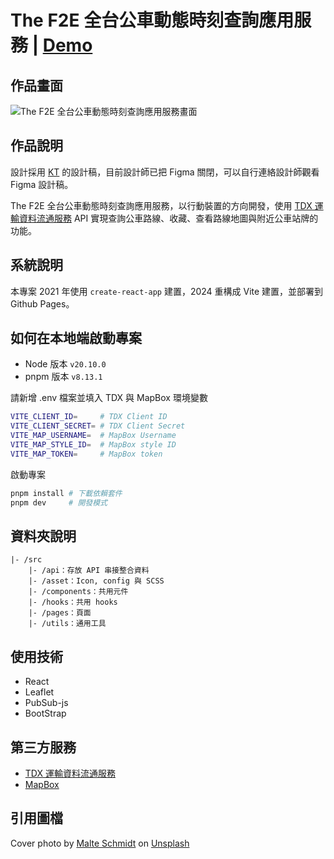 # The F2E 全台公車動態時刻查詢應用服務 | [Demo](https://johnsonmao.github.io/taiwan_bus)

## 作品畫面

![The F2E 全台公車動態時刻查詢應用服務畫面](https://i.imgur.com/Gc44QTB.png)
## 作品說明

設計採用 [KT](https://www.behance.net/gallery/131646273/Taiwan-Bus-Project) 的設計稿，目前設計師已把 Figma 關閉，可以自行連絡設計師觀看 Figma 設計稿。

The F2E 全台公車動態時刻查詢應用服務，以行動裝置的方向開發，使用 [TDX 運輸資料流通服務](https://tdx.transportdata.tw/) API 實現查詢公車路線、收藏、查看路線地圖與附近公車站牌的功能。

## 系統說明

本專案 2021 年使用 `create-react-app` 建置，2024 重構成 Vite 建置，並部署到 Github Pages。

## 如何在本地端啟動專案

- Node 版本 `v20.10.0`
- pnpm 版本 `v8.13.1`

請新增 .env 檔案並填入 TDX 與 MapBox 環境變數

```bash
VITE_CLIENT_ID=     # TDX Client ID
VITE_CLIENT_SECRET= # TDX Client Secret
VITE_MAP_USERNAME=  # MapBox Username
VITE_MAP_STYLE_ID=  # MapBox style ID
VITE_MAP_TOKEN=     # MapBox token
```

啟動專案

```bash
pnpm install # 下載依賴套件
pnpm dev     # 開發模式
```

## 資料夾說明

```
|- /src
    |- /api：存放 API 串接整合資料
    |- /asset：Icon, config 與 SCSS
    |- /components：共用元件
    |- /hooks：共用 hooks
    |- /pages：頁面
    |- /utils：通用工具
```

## 使用技術

- React
- Leaflet
- PubSub-js
- BootStrap

## 第三方服務

- [TDX 運輸資料流通服務](https://tdx.transportdata.tw/)
- [MapBox](https://www.mapbox.com/)

## 引用圖檔

Cover photo by <a href="https://unsplash.com/@malteesimo?utm_source=unsplash&utm_medium=referral&utm_content=creditCopyText">Malte Schmidt</a> on <a href="https://unsplash.com/s/photos/city?utm_source=unsplash&utm_medium=referral&utm_content=creditCopyText">Unsplash</a>
